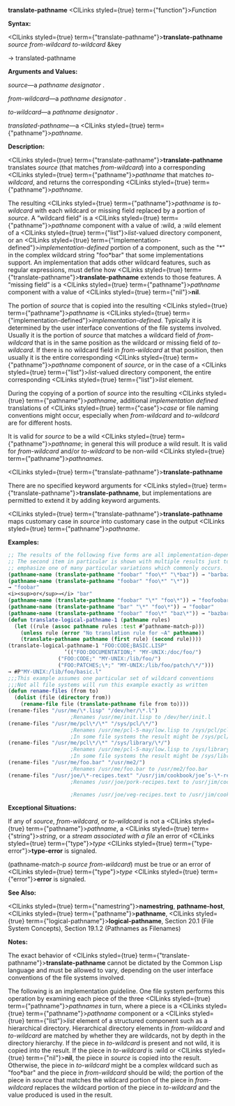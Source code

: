 **translate-pathname** <ClLinks styled={true} term={"function"}><i>Function</i></ClLinks> 



**Syntax:** 



<ClLinks styled={true} term={"translate-pathname"}><b>translate-pathname</b></ClLinks> *source from-wildcard to-wildcard* &amp;key 



→ translated-pathname 



**Arguments and Values:** 



*source*—a *pathname designator* . 



*from-wildcard*—a *pathname designator* . 



*to-wildcard*—a *pathname designator* . 



*translated-pathname*—a <ClLinks styled={true} term={"pathname"}><i>pathname</i></ClLinks>. 



**Description:** 



<ClLinks styled={true} term={"translate-pathname"}><b>translate-pathname</b></ClLinks> translates *source* (that matches *from-wildcard*) into a corresponding <ClLinks styled={true} term={"pathname"}><i>pathname</i></ClLinks> that matches *to-wildcard*, and returns the corresponding <ClLinks styled={true} term={"pathname"}><i>pathname</i></ClLinks>. 



The resulting <ClLinks styled={true} term={"pathname"}><i>pathname</i></ClLinks> is *to-wildcard* with each wildcard or missing field replaced by a portion of *source*. A “wildcard field” is a <ClLinks styled={true} term={"pathname"}><i>pathname</i></ClLinks> component with a value of :wild, a :wild element of a <ClLinks styled={true} term={"list"}><i>list</i></ClLinks>-valued directory component, or an <ClLinks styled={true} term={"implementation-defined"}><i>implementation-defined</i></ClLinks> portion of a component, such as the "\*" in the complex wildcard string "foo\*bar" that some implementations support. An implementation that adds other wildcard features, such as regular expressions, must define how <ClLinks styled={true} term={"translate-pathname"}><b>translate-pathname</b></ClLinks> extends to those features. A “missing field” is a <ClLinks styled={true} term={"pathname"}><i>pathname</i></ClLinks> component with a value of <ClLinks styled={true} term={"nil"}><b>nil</b></ClLinks>. 



The portion of *source* that is copied into the resulting <ClLinks styled={true} term={"pathname"}><i>pathname</i></ClLinks> is <ClLinks styled={true} term={"implementation-defined"}><i>implementation-defined</i></ClLinks>. Typically it is determined by the user interface conventions of the file systems involved. Usually it is the portion of *source* that matches a wildcard field of *from-wildcard* that is in the same position as the wildcard or missing field of *to-wildcard*. If there is no wildcard field in *from-wildcard* at that position, then usually it is the entire corresponding <ClLinks styled={true} term={"pathname"}><i>pathname</i></ClLinks> component of *source*, or in the case of a <ClLinks styled={true} term={"list"}><i>list</i></ClLinks>-valued directory component, the entire corresponding <ClLinks styled={true} term={"list"}><i>list</i></ClLinks> element. 



During the copying of a portion of *source* into the resulting <ClLinks styled={true} term={"pathname"}><i>pathname</i></ClLinks>, additional *implementation defined* translations of <ClLinks styled={true} term={"case"}><i>case</i></ClLinks> or file naming conventions might occur, especially when *from-wildcard* and *to-wildcard* are for different hosts. 



It is valid for *source* to be a wild <ClLinks styled={true} term={"pathname"}><i>pathname</i></ClLinks>; in general this will produce a wild result. It is valid for *from-wildcard* and/or *to-wildcard* to be non-wild <ClLinks styled={true} term={"pathname"}><i>pathnames</i></ClLinks>. 







 



 



<ClLinks styled={true} term={"translate-pathname"}><b>translate-pathname</b></ClLinks> 



There are no specified keyword arguments for <ClLinks styled={true} term={"translate-pathname"}><b>translate-pathname</b></ClLinks>, but implementations are permitted to extend it by adding keyword arguments. 



<ClLinks styled={true} term={"translate-pathname"}><b>translate-pathname</b></ClLinks> maps customary case in *source* into customary case in the output <ClLinks styled={true} term={"pathname"}><i>pathname</i></ClLinks>. 

**Examples:**
```lisp
;; The results of the following five forms are all implementation-dependent. 
;; The second item in particular is shown with multiple results just to 
;; emphasize one of many particular variations which commonly occurs. 
(pathname-name (translate-pathname "foobar" "foo\*" "\*baz")) → "barbaz" 
(pathname-name (translate-pathname "foobar" "foo\*" "\*")) 
→ "foobar" 
<i><sup>or</sup>→</i> "bar" 
(pathname-name (translate-pathname "foobar" "\*" "foo\*")) → "foofoobar" 
(pathname-name (translate-pathname "bar" "\*" "foo\*")) → "foobar" 
(pathname-name (translate-pathname "foobar" "foo\*" "baz\*")) → "bazbar" 
(defun translate-logical-pathname-1 (pathname rules) 
  (let ((rule (assoc pathname rules :test #’pathname-match-p))) 
    (unless rule (error "No translation rule for ~A" pathname)) 
    (translate-pathname pathname (first rule) (second rule)))) 
(translate-logical-pathname-1 "FOO:CODE;BASIC.LISP" 
			      ’(("FOO:DOCUMENTATION;" "MY-UNIX:/doc/foo/") 
				("FOO:CODE;" "MY-UNIX:/lib/foo/") 
				("FOO:PATCHES;\*;" "MY-UNIX:/lib/foo/patch/\*/"))) 
→ #P"MY-UNIX:/lib/foo/basic.l" 
;;;This example assumes one particular set of wildcard conventions 
;;;Not all file systems will run this example exactly as written 
(defun rename-files (from to) 
  (dolist (file (directory from)) 
    (rename-file file (translate-pathname file from to)))) 
(rename-files "/usr/me/\*.lisp" "/dev/her/\*.l") 
					;Renames /usr/me/init.lisp to /dev/her/init.l 
(rename-files "/usr/me/pcl\*/\*" "/sys/pcl/\*/") 
					;Renames /usr/me/pcl-5-may/low.lisp to /sys/pcl/pcl-5-may/low.lisp 
					;In some file systems the result might be /sys/pcl/5-may/low.lisp 
(rename-files "/usr/me/pcl\*/\*" "/sys/library/\*/") 
					;Renames /usr/me/pcl-5-may/low.lisp to /sys/library/pcl-5-may/low.lisp 
					;In some file systems the result might be /sys/library/5-may/low.lisp 
(rename-files "/usr/me/foo.bar" "/usr/me2/") 
					;Renames /usr/me/foo.bar to /usr/me2/foo.bar 
(rename-files "/usr/joe/\*-recipes.text" "/usr/jim/cookbook/joe’s-\*-rec.text") ;Renames /usr/joe/lamb-recipes.text to /usr/jim/cookbook/joe’s-lamb-rec.text 
					;Renames /usr/joe/pork-recipes.text to /usr/jim/cookbook/joe’s-pork-rec.text 

					;Renames /usr/joe/veg-recipes.text to /usr/jim/cookbook/joe’s-veg-rec.text 
```
**Exceptional Situations:** 



If any of *source*, *from-wildcard*, or *to-wildcard* is not a <ClLinks styled={true} term={"pathname"}><i>pathname</i></ClLinks>, a <ClLinks styled={true} term={"string"}><i>string</i></ClLinks>, or a *stream associated with a file* an error of <ClLinks styled={true} term={"type"}><i>type</i></ClLinks> <ClLinks styled={true} term={"type-error"}><b>type-error</b></ClLinks> is signaled. 



(pathname-match-p *source from-wildcard*) must be true or an error of <ClLinks styled={true} term={"type"}><i>type</i></ClLinks> <ClLinks styled={true} term={"error"}><b>error</b></ClLinks> is signaled. 



**See Also:** 



<ClLinks styled={true} term={"namestring"}><b>namestring</b></ClLinks>, **pathname-host**, <ClLinks styled={true} term={"pathname"}><b>pathname</b></ClLinks>, <ClLinks styled={true} term={"logical-pathname"}><b>logical-pathname</b></ClLinks>, Section 20.1 (File System Concepts), Section 19.1.2 (Pathnames as Filenames) 



**Notes:** 



The exact behavior of <ClLinks styled={true} term={"translate-pathname"}><b>translate-pathname</b></ClLinks> cannot be dictated by the Common Lisp language and must be allowed to vary, depending on the user interface conventions of the file systems involved. 



The following is an implementation guideline. One file system performs this operation by examining each piece of the three <ClLinks styled={true} term={"pathname"}><i>pathnames</i></ClLinks> in turn, where a piece is a <ClLinks styled={true} term={"pathname"}><i>pathname</i></ClLinks> component or a <ClLinks styled={true} term={"list"}><i>list</i></ClLinks> element of a structured component such as a hierarchical directory. Hierarchical directory elements in *from-wildcard* and *to-wildcard* are matched by whether they are wildcards, not by depth in the directory hierarchy. If the piece in *to-wildcard* is present and not wild, it is copied into the result. If the piece in *to-wildcard* is :wild or <ClLinks styled={true} term={"nil"}><b>nil</b></ClLinks>, the piece in *source* is copied into the result. Otherwise, the piece in *to-wildcard* might be a complex wildcard such as "foo\*bar" and the piece in *from-wildcard* should be wild; the portion of the piece in *source* that matches the wildcard portion of the piece in *from-wildcard* replaces the wildcard portion of the piece in *to-wildcard* and the value produced is used in the result. 



